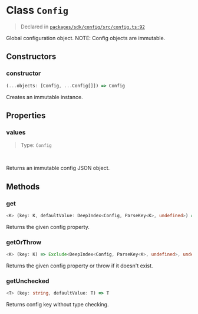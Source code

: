 # Class `Config`
> Declared in [`packages/sdk/config/src/config.ts:92`](https://github.com/dxos/protocols/blob/main/packages/sdk/config/src/config.ts#L92)


Global configuration object.
NOTE: Config objects are immutable.

## Constructors
### constructor
```ts
(...objects: [Config, ...Config[]]) => Config
```
Creates an immutable instance.

## Properties
### values
> Type: `Config`
<br/>

Returns an immutable config JSON object.

## Methods
### get
```ts
<K> (key: K, defaultValue: DeepIndex<Config, ParseKey<K>, undefined>) => DeepIndex<Config, ParseKey<K>, undefined>
```
Returns the given config property.
### getOrThrow
```ts
<K> (key: K) => Exclude<DeepIndex<Config, ParseKey<K>, undefined>, undefined>
```
Returns the given config property or throw if it doesn't exist.
### getUnchecked
```ts
<T> (key: string, defaultValue: T) => T
```
Returns config key without type checking.